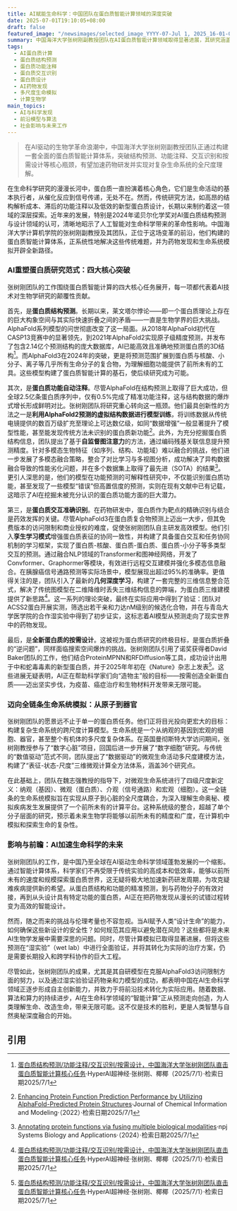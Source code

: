 ```yaml
---
title: AI赋能生命科学：中国团队在蛋白质智能计算领域的深度突破
date: 2025-07-01T19:10:05+08:00
draft: false
featured_image: "/newsimages/selected_image_YYYY-07-Jul 1, 2025_16-01-09-204.jpg"
summary: 中国海洋大学张树刚副教授团队在AI蛋白质智能计算领域取得显著进展，其研究涵盖结构预测、功能注释、交互识别和按需设计四大核心任务。通过创新性地利用AI模型（包括AlphaFold及其自研方法）解决传统生物学挑战，团队不仅加速了药物发现过程，更致力于构建从原子到器官的复杂生命系统多尺度模拟体系，预示着AI在生命科学研究中更广阔的未来应用与深远影响。
tags: 
  - AI蛋白质计算
  - 蛋白质结构预测
  - 蛋白质功能注释
  - 蛋白质交互识别
  - 蛋白质设计
  - AI药物发现
  - 多尺度生命模拟
  - 计算生物学
main_topics: 
  - AI与科学发现
  - 前沿模型与算法
  - 社会影响与未来工作
---
```


> 在AI驱动的生物学革命浪潮中，中国海洋大学张树刚副教授团队正通过构建一套全面的蛋白质智能计算体系，突破结构预测、功能注释、交互识别和按需设计等核心瓶颈，有望加速药物研发并实现对复杂生命系统的全尺度理解。

在生命科学研究的漫漫长河中，蛋白质一直扮演着核心角色，它们是生命活动的基本执行者，从催化反应到信号传递，无处不在。然而，传统研究方法，如高昂的结构解析成本、滞后的功能注释以及低效的新型蛋白质设计，长期以来制约着这一领域的深层探索。近年来的发展，特别是2024年诺贝尔化学奖对AI蛋白质结构预测与设计领域的认可，清晰地昭示了人工智能对生命科学带来的革命性影响。中国海洋大学计算机学院的张树刚副教授及其团队，正位于这场变革的前沿，他们构建的蛋白质智能计算体系，正系统性地解决这些传统难题，并为药物发现和生命系统模拟开辟全新路径。

### AI重塑蛋白质研究范式：四大核心突破

张树刚团队的工作围绕蛋白质智能计算的四大核心任务展开，每一项都代表着AI技术对生物学研究的颠覆性贡献。

首先，是**蛋白质结构预测**。长期以来，莱文塔尔悖论——即一个蛋白质理论上存在的巨大构象空间与其实际快速折叠之间的矛盾——一直是生物学界的巨大挑战。AlphaFold系列模型的问世彻底改变了这一局面。从2018年AlphaFold初代在CASP13竞赛中的显著领先，到2021年AlphaFold2实现原子级精度预测，并发布了包含2.14亿个预测结构的庞大数据库，AI已能高效且准确地预测蛋白质的3D结构[^1]。而AlphaFold3在2024年的突破，更是将预测范围扩展到蛋白质与核酸、小分子、离子等几乎所有生命分子的复合物，为理解细胞功能提供了前所未有的工具。这些模型构建了蛋白质智能计算的基石，使后续研究成为可能。

其次，是**蛋白质功能自动注释**。尽管AlphaFold在结构预测上取得了巨大成功，但全球2.5亿条蛋白质序列中，仅有0.5%完成了精准功能注释，这与结构数据的爆炸式增长形成鲜明对比。张树刚团队将研究重心转向这一瓶颈。他们最具创新性的方法之一是**利用AlphaFold2预测的虚拟结构数据进行模型训练**，将训练数据从传统电镜提供的数百万级扩充至理论上可达数亿级，如同“数据增强”一般显著提升了模型性能，甚至能发现传统方法未识别的蛋白质新功能[^2]。此外，为充分挖掘蛋白质结构信息，团队提出了基于**自监督图注意力**的方法，通过编码残基关联信息提升预测精度。针对多模态生物特征（如序列、结构、功能域）难以融合的挑战，他们进一步发展了多模态融合策略，整合了对比学习与多视图分析，成功解决了异构数据融合导致的性能劣化问题，并在多个数据集上取得了最先进（SOTA）的结果[^3]。更引人深思的是，他们的模型在功能预测的可解释性研究中，不仅能识别蛋白质功能，甚至发现了一些模型“错误”但高置信度的预测，实则在现有文献中已有记载，这暗示了AI在挖掘未被充分认识的蛋白质功能方面的巨大潜力。

第三，是**蛋白质交互准确识别**。在药物研发中，蛋白质作为靶点的精确识别与结合是药效发挥的关键。尽管AlphaFold3在蛋白质复合物预测上迈出一大步，但其免费版本的访问限制和商业授权的难度，促使张树刚团队自主研发高效模型。他们引入**孪生学习模式**增强蛋白质表征的协同一致性，并构建了具备蛋白交互和任务协同机制的学习框架，实现了蛋白质-核酸、蛋白质-蛋白质、蛋白质-小分子等多类型交互的预测。通过融合NLP领域的Transformer和图神经网络，开发了Convformer、Graphormer等模块，有效进行远程交互建模并强化多模态信息融合。在胰腺癌信号通路预测等实际场景中，模型展现出超过95%的准确率。更值得关注的是，团队引入了最新的**几何深度学习**，构建了一套完整的三维信息整合范式，解决了传统图模型在二维降维时丢失三维结构信息的弊端，为蛋白质三维建模提供了新思路[^4]。这一系列的理论突破，最终在实际应用中得到了验证：团队对ACSS2蛋白开展实测，筛选出若干亲和力达nM级别的候选化合物，并在与青岛大学医学院的合作湿实验中得到了初步证实，这标志着AI模型从预测走向了现实世界中的药物发现。

最后，是**全新蛋白质的按需设计**。这被视为蛋白质研究的终极目标，是蛋白质折叠的“逆问题”，同样面临搜索空间爆炸的挑战。张树刚团队引用了诺奖获得者David Baker团队的工作，他们结合ProteinMPNN和RFDiffusion等工具，成功设计出用于中和蛇毒毒素的新型蛋白质，并于2025年年初在《Nature》杂志上发表[^5]。这些进展无疑表明，AI正在帮助科学家们向“造物主”般的目标——按需创造全新蛋白质——迈出坚实步伐，为疫苗、癌症治疗和生物材料开发带来无限可能。

### 迈向全链条生命系统模拟：从原子到器官

张树刚团队的愿景远不止于单一的蛋白质任务。他们正将目光投向更宏大的目标：构建复杂生命系统的跨尺度计算模型。生命系统是一个从纳观的基因到宏观的细胞、器官，甚至整个有机体的多尺度复杂体系。在英国曼彻斯特大学访问期间，张树刚教授参与了“数字心脏”项目，回国后进一步开展了“数字细胞”研究。与传统的“数值驱动”范式不同，团队提出了“数据驱动”的微观生命活动多尺度建模方法，构建了“表征-状态-尺度”三维微观计算全方法体系，涵盖36个研究点。

在此基础上，团队在魏志强教授的指导下，对微观生命系统进行了四级尺度新定义：纳观（基因）、微观（蛋白质）、介观（信号通路）和宏观（细胞）。这一全链条的生命系统模拟旨在实现从原子到心脏的全尺度耦合，为深入理解生命奥秘、模拟疾病发生发展提供了一个前所未有的计算平台。这种系统级的整合，超越了单个分子层面的研究，预示着未来生物学将能够以前所未有的精度和广度，在计算机中模拟和探索生命的复杂性。

### 影响与前瞻：AI加速生命科学的未来

张树刚团队的工作，是中国乃至全球在AI驱动生命科学领域蓬勃发展的一个缩影。通过智能计算体系，科学家们不再受限于传统实验的高成本和低效率，能够以前所未有的速度和规模探索蛋白质世界，这无疑将极大地加速新药研发周期，为攻克疑难疾病提供新的希望。从蛋白质结构和功能的精准预测，到与药物分子的有效对接，再到从头设计具有特定功能的蛋白质，AI正在把药物发现从漫长的试错过程转变为高效的智能设计。

然而，随之而来的挑战与伦理考量也不容忽视。当AI赋予人类“设计生命”的能力，如何确保这些新设计的安全性？如何规范其应用以避免潜在风险？这些都将是未来AI生物学发展中需要深思的问题。同时，尽管计算模拟已取得显著进展，但将这些预测在“湿实验”（wet lab）中进行全面验证，并将其转化为实际的治疗方案，仍是需要长期投入和跨学科协作的巨大工程。

尽管如此，张树刚团队的成果，尤其是其自研模型在克服AlphaFold3访问限制方面的努力，以及通过湿实验验证药物亲和力模型的成功，都表明中国在AI生命科学领域正逐步形成自主创新能力，并致力于将前沿技术转化为实际应用。随着数据、算法和算力的持续进步，AI在生命科学领域的“智能计算”正从预测走向创造，为人类理解生命、改造生命，带来无限可能。这不仅是技术的胜利，更是人类智慧与自然奥秘深度融合的开始。

## 引用

[^1]: [蛋白质结构预测/功能注释/交互识别/按需设计，中国海洋大学张树刚团队直击蛋白质智能计算核心任务](https://m.36kr.com/p/3360026500466441)·HyperAI超神经·张树刚、椰椰（2025/7/1）·检索日期2025/7/1
[^2]: [Enhancing Protein Function Prediction Performance by Utilizing AlphaFold-Predicted Protein Structures](https://pubs.acs.org/doi/10.1021/acs.jcim.2c00885)·Journal of Chemical Information and Modeling·（2022）·检索日期2025/7/1
[^3]: [Annotating protein functions via fusing multiple biological modalities](https://www.nature.com/articles/s42003-024-07411-y)·npj Systems Biology and Applications·（2024）·检索日期2025/7/1
[^4]: [蛋白质结构预测/功能注释/交互识别/按需设计，中国海洋大学张树刚团队直击蛋白质智能计算核心任务](https://m.36kr.com/p/3360026500466441)·HyperAI超神经·张树刚、椰椰（2025/7/1）·检索日期2025/7/1
[^5]: [蛋白质结构预测/功能注释/交互识别/按需设计，中国海洋大学张树刚团队直击蛋白质智能计算核心任务](https://m.36kr.com/p/3360026500466441)·HyperAI超神经·张树刚、椰椰（2025/7/1）·检索日期2025/7/1
